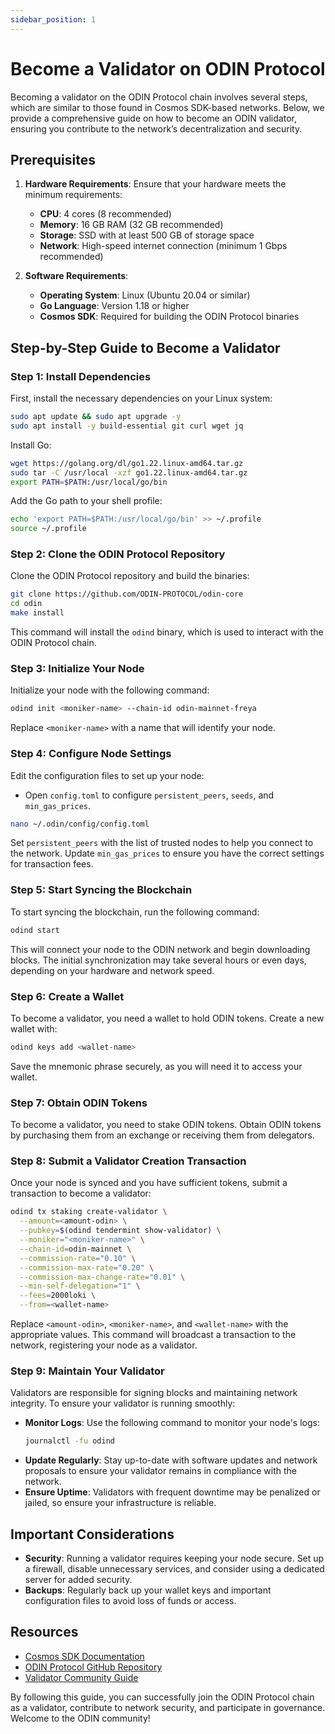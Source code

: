 ```yaml
---
sidebar_position: 1
---
```


# Become a Validator on ODIN Protocol

Becoming a validator on the ODIN Protocol chain involves several steps, which are similar to those found in Cosmos SDK-based networks. Below, we provide a comprehensive guide on how to become an ODIN validator, ensuring you contribute to the network’s decentralization and security.

## Prerequisites

1. **Hardware Requirements**: Ensure that your hardware meets the minimum requirements:

   - **CPU**: 4 cores (8 recommended)
   - **Memory**: 16 GB RAM (32 GB recommended)
   - **Storage**: SSD with at least 500 GB of storage space
   - **Network**: High-speed internet connection (minimum 1 Gbps recommended)

2. **Software Requirements**:

   - **Operating System**: Linux (Ubuntu 20.04 or similar)
   - **Go Language**: Version 1.18 or higher
   - **Cosmos SDK**: Required for building the ODIN Protocol binaries

## Step-by-Step Guide to Become a Validator

### Step 1: Install Dependencies

First, install the necessary dependencies on your Linux system:

```bash
sudo apt update && sudo apt upgrade -y
sudo apt install -y build-essential git curl wget jq
```

Install Go:

```bash
wget https://golang.org/dl/go1.22.linux-amd64.tar.gz
sudo tar -C /usr/local -xzf go1.22.linux-amd64.tar.gz
export PATH=$PATH:/usr/local/go/bin
```

Add the Go path to your shell profile:

```bash
echo 'export PATH=$PATH:/usr/local/go/bin' >> ~/.profile
source ~/.profile
```

### Step 2: Clone the ODIN Protocol Repository

Clone the ODIN Protocol repository and build the binaries:

```bash
git clone https://github.com/ODIN-PROTOCOL/odin-core
cd odin
make install
```

This command will install the `odind` binary, which is used to interact with the ODIN Protocol chain.

### Step 3: Initialize Your Node

Initialize your node with the following command:

```bash
odind init <moniker-name> --chain-id odin-mainnet-freya
```

Replace `<moniker-name>` with a name that will identify your node.

### Step 4: Configure Node Settings

Edit the configuration files to set up your node:

- Open `config.toml` to configure `persistent_peers`, `seeds`, and `min_gas_prices`.

```bash
nano ~/.odin/config/config.toml
```

Set `persistent_peers` with the list of trusted nodes to help you connect to the network. Update `min_gas_prices` to ensure you have the correct settings for transaction fees.

### Step 5: Start Syncing the Blockchain

To start syncing the blockchain, run the following command:

```bash
odind start
```

This will connect your node to the ODIN network and begin downloading blocks. The initial synchronization may take several hours or even days, depending on your hardware and network speed.

### Step 6: Create a Wallet

To become a validator, you need a wallet to hold ODIN tokens. Create a new wallet with:

```bash
odind keys add <wallet-name>
```

Save the mnemonic phrase securely, as you will need it to access your wallet.

### Step 7: Obtain ODIN Tokens

To become a validator, you need to stake ODIN tokens. Obtain ODIN tokens by purchasing them from an exchange or receiving them from delegators.

### Step 8: Submit a Validator Creation Transaction

Once your node is synced and you have sufficient tokens, submit a transaction to become a validator:

```bash
odind tx staking create-validator \
  --amount=<amount-odin> \
  --pubkey=$(odind tendermint show-validator) \
  --moniker="<moniker-name>" \
  --chain-id=odin-mainnet \
  --commission-rate="0.10" \
  --commission-max-rate="0.20" \
  --commission-max-change-rate="0.01" \
  --min-self-delegation="1" \
  --fees=2000loki \
  --from=<wallet-name>
```

Replace `<amount-odin>`, `<moniker-name>`, and `<wallet-name>` with the appropriate values. This command will broadcast a transaction to the network, registering your node as a validator.

### Step 9: Maintain Your Validator

Validators are responsible for signing blocks and maintaining network integrity. To ensure your validator is running smoothly:

- **Monitor Logs**: Use the following command to monitor your node's logs:
  ```bash
  journalctl -fu odind
  ```
- **Update Regularly**: Stay up-to-date with software updates and network proposals to ensure your validator remains in compliance with the network.
- **Ensure Uptime**: Validators with frequent downtime may be penalized or jailed, so ensure your infrastructure is reliable.

## Important Considerations

- **Security**: Running a validator requires keeping your node secure. Set up a firewall, disable unnecessary services, and consider using a dedicated server for added security.
- **Backups**: Regularly back up your wallet keys and important configuration files to avoid loss of funds or access.

## Resources

- [Cosmos SDK Documentation](https://docs.cosmos.network/)
- [ODIN Protocol GitHub Repository](https://github.com/odinprotocol/odin)
- [Validator Community Guide](https://docs.odinprotocol.com/validators)

By following this guide, you can successfully join the ODIN Protocol chain as a validator, contribute to network security, and participate in governance. Welcome to the ODIN community!




